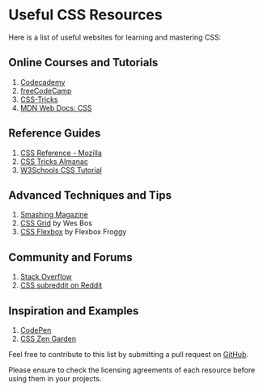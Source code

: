 # Useful CSS Resources

Here is a list of useful websites for learning and mastering CSS:

## Online Courses and Tutorials
1. [Codecademy](https://www.codecademy.com/learn/learn-css)
2. [freeCodeCamp](https://www.freecodecamp.org/learn/)
3. [CSS-Tricks](https://css-tricks.com/)
4. [MDN Web Docs: CSS](https://developer.mozilla.org/en-US/docs/Web/CSS)

## Reference Guides
1. [CSS Reference - Mozilla](https://developer.mozilla.org/en-US/docs/Web/CSS/Reference)
2. [CSS Tricks Almanac](https://css-tricks.com/almanac/)
3. [W3Schools CSS Tutorial](https://www.w3schools.com/css/)

## Advanced Techniques and Tips
1. [Smashing Magazine](https://www.smashingmagazine.com/)
2. [CSS Grid](https://cssgrid.io/) by Wes Bos
3. [CSS Flexbox](https://flexboxfroggy.com/) by Flexbox Froggy

## Community and Forums
1. [Stack Overflow](https://stackoverflow.com/questions/tagged/css)
2. [CSS subreddit on Reddit](https://www.reddit.com/r/css/)

## Inspiration and Examples
1. [CodePen](https://codepen.io/)
2. [CSS Zen Garden](http://www.csszengarden.com/)

Feel free to contribute to this list by submitting a pull request on [GitHub](https://github.com/shesharpnl/knowledge-hub).

Please ensure to check the licensing agreements of each resource before using them in your projects.
